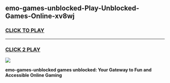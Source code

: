 
## emo-games-unblocked-Play-Unblocked-Games-Online-xv8wj
<h3>
<a href="https://premium76.site?title=emo-games-unblocked&ref=24A">CLICK TO PLAY</a></h3>
<hr>

<h3>
<a href="https://premium76.site?title=emo-games-unblocked&ref=24A">CLICK 2 PLAY</a>
  
</h3>

<a href="https://premium76.site?title=emo-games-unblocked&ref=24A"><img src="https://clearcache.store/games.png"></a>


**emo-games-unblocked games unblocked: Your Gateway to Fun and Accessible Online Gaming**
